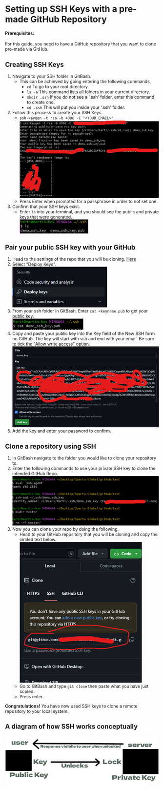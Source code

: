 # Setting up SSH Keys with a pre-made GitHub Repository

#### Prerequisites:
For this guide, you need to have a GitHub repository that you want to clone pre-made via GitHub.

## Creating SSH Keys
1. Navigate to your SSH folder in GitBash.
   * This can be achieved by going entering the following commands,
     * `cd` To go to your root directory.
     * `ls -a` This command lists all folders in your current directory.
     * `mkdir .ssh` If you do not see a '.ssh' folder, enter this command to create one.
     * `cd .ssh` This will put you inside your '.ssh' folder.
2. Follow this process to create your SSH Keys.
   * `ssh-keygen -t rsa -b 4096 -C "<YOUR_EMAIL>"`
   ![img_1.png](img_1.png)<br>
   * Press Enter when prompted for a passphrase in order to not set one.
3. Confirm that your SSH keys exist.
    * Enter `ls` into your terminal, and you should see the public and private keys that were generated.<br>
    ![img_2.png](img_2.png)<br>


## Pair your public SSH key with your GitHub
1. Head to the settings of the repo that you will be cloning. [Here](https://github.com/Martin-Muraskovas/tech258_git/settings)
2. Select "Deploy Keys".<br>
   ![img_7.png](img_7.png)
3. From your ssh folder in GitBash. Enter `cat <keyname.pub` to get your public key. <br>
   ![img_5.png](img_5.png)
4. Copy and paste your public key into the Key field of the New SSH form on GitHub. The key will start with ssh and end with your email. Be sure to tick the "Allow write access" option.<br>
   ![img_8.png](img_8.png) <br>
5. Add the key and enter your password to confirm.

## Clone a repository using SSH
1. In GitBash navigate to the folder you would like to clone your repository to.
2. Enter the following commands to use your private SSH key to clone the intended GitHub Repo.<br>
   ![img_10.png](img_10.png)<br>
3. Now you can clone your repo by doing the following.<br>
   * Head to your GitHub repository that you will be cloning and copy the circled text below.
   ![img_11.png](img_11.png) <br>
   * Go to GitBash and type `git clone` then paste what you have just copied.
   * Press enter.
   
**Congratulations!** You have now used SSH keys to clone a remote repository to your local system.

## A diagram of how SSH works conceptually
![New Project (2).jpg](New%20Project%20%282%29.jpg)